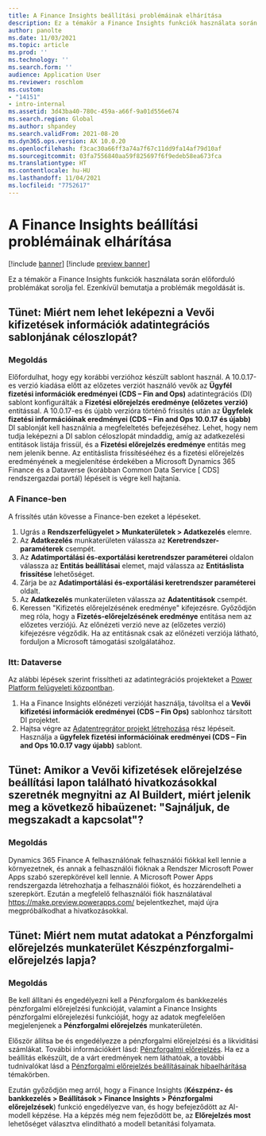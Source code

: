 ```yaml
---
title: A Finance Insights beállítási problémáinak elhárítása
description: Ez a témakör a Finance Insights funkciók használata során előforduló problémákat sorolja fel. Ezenkívül bemutatja a problémák megoldását is.
author: panolte
ms.date: 11/03/2021
ms.topic: article
ms.prod: ''
ms.technology: ''
ms.search.form: ''
audience: Application User
ms.reviewer: roschlom
ms.custom:
- "14151"
- intro-internal
ms.assetid: 3d43ba40-780c-459a-a66f-9a01d556e674
ms.search.region: Global
ms.author: shpandey
ms.search.validFrom: 2021-08-20
ms.dyn365.ops.version: AX 10.0.20
ms.openlocfilehash: f3cac30a66ff3a74a7f67c11dd9fa14af79d10af
ms.sourcegitcommit: 03fa7556840aa59f825697f6f9edeb58ea673fca
ms.translationtype: HT
ms.contentlocale: hu-HU
ms.lasthandoff: 11/04/2021
ms.locfileid: "7752617"
---
```

# <a name="troubleshoot-finance-insights-setup-issues"></a>A Finance Insights beállítási problémáinak elhárítása

[!include [banner](../includes/banner.md)]
[!include [preview banner](../includes/preview-banner.md)]

Ez a témakör a Finance Insights funkciók használata során előforduló problémákat sorolja fel. Ezenkívül bemutatja a problémák megoldását is.

## <a name="symptom-why-cant-i-map-the-customer-payment-insights-data-integration-template-destination-column"></a>Tünet: Miért nem lehet leképezni a Vevői kifizetések információk adatintegrációs sablonjának céloszlopát?

### <a name="resolution"></a>Megoldás

Előfordulhat, hogy egy korábbi verzióhoz készült sablont használ. A 10.0.17-es verzió kiadása előtt az előzetes verziót használó vevők az **Ügyfél fizetési információk eredményei (CDS – Fin and Ops)** adatintegrációs (DI) sablont konfigurálták a **Fizetési előrejelzés eredménye (előzetes verzió)** entitással. A 10.0.17-es és újabb verzióra történő frissítés után az **Ügyfelek fizetési információinak eredményei (CDS – Fin and Ops 10.0.17 és újabb)** DI sablonját kell használnia a megfeleltetés befejezéséhez. Lehet, hogy nem tudja leképezni a DI sablon céloszlopát mindaddig, amíg az adatkezelési entitások listája frissül, és a **Fizetési előrejelzés eredménye** entitás meg nem jelenik benne. Az entitáslista frissítésééhez és a fizetési előrejelzés eredményének a megjelenítése érdekében a Microsoft Dynamics 365 Finance és a Dataverse (korábban Common Data Service \[ CDS\] rendszergazdai portál) lépéseit is végre kell hajtania.

### <a name="in-finance"></a>A Finance-ben

A frissítés után kövesse a Finance-ben ezeket a lépéseket.

1. Ugrás a **Rendszerfelügyelet \> Munkaterületek \> Adatkezelés** elemre.
2. Az **Adatkezelés** munkaterületen válassza az **Keretrendszer-paraméterek** csempét.
3. Az **Adatimportálási és-exportálási keretrendszer paraméterei** oldalon válassza az **Entitás beállításai** elemet, majd válassza az **Entitáslista frissítése** lehetőséget.
4. Zárja be az **Adatimportálási és-exportálási keretrendszer paraméterei** oldalt.
5. Az **Adatkezelés** munkaterületen válassza az **Adatentitások** csempét.
6. Keressen "Kifizetés előrejelzésének eredménye" kifejezésre. Győződjön meg róla, hogy a **Fizetés-előrejelzésének eredménye** entitása nem az előzetes verziójú. Az előnézeti verzió neve az (előzetes verzió) kifejezésre végződik. Ha az entitásnak csak az előnézeti verziója látható, forduljon a Microsoft támogatási szolgálatához.

### <a name="in-dataverse"></a>Itt: Dataverse

Az alábbi lépések szerint frissítheti az adatintegrációs projekteket a [Power Platform felügyeleti központban](https://admin.powerplatform.microsoft.com/environments).

1. Ha a Finance Insights előnézeti verzióját használja, távolítsa el a **Vevői kifizetési információk eredményei (CDS – Fin Ops)** sablonhoz társított DI projektet.
2. Hajtsa végre az [Adatentregrátor projekt létrehozása](create-data-integrate-project.md) rész lépéseit. Használja a **ügyfelek fizetési információinak eredményei (CDS – Fin and Ops 10.0.17 vagy újabb)** sablont.

## <a name="symptom-when-i-try-to-open-ai-builder-by-using-the-links-on-the-customer-payment-predictions-setup-page-why-do-i-receive-the-following-error-message-sorry-theres-been-a-disconnect"></a>Tünet: Amikor a Vevői kifizetések előrejelzése beállítási lapon található hivatkozásokkal szeretnék megnyitni az AI Buildert, miért jelenik meg a következő hibaüzenet: "Sajnáljuk, de megszakadt a kapcsolat"?

### <a name="resolution"></a>Megoldás

Dynamics 365 Finance A felhasználónak felhasználói fiókkal kell lennie a környezetnek, és annak a felhasználói fióknak a Rendszer Microsoft Power Apps szabó szerepkörével kell lennie. A Microsoft Power Apps rendszergazda létrehozhatja a felhasználói fiókot, és hozzárendelheti a szerepkört. Ezután a megfelelő felhasználói fiók használatával <https://make.preview.powerapps.com/> bejelentkezhet, majd újra megpróbálkodhat a hivatkozásokkal.

## <a name="symptom-why-doesnt-the-cash-forecast-tab-in-the-cash-flow-forecast-workspace-show-any-data"></a>Tünet: Miért nem mutat adatokat a Pénzforgalmi előrejelzés munkaterület Készpénzforgalmi-előrejelzés lapja?

### <a name="resolution"></a>Megoldás

Be kell állítani és engedélyezni kell a Pénzforgalom és bankkezelés pénzforgalmi előrejelzési funkcióját, valamint a Finance Insights pénzforgalmi előrejelezési funkcióját, hogy az adatok megfelelően megjelenjenek a **Pénzforgalmi előrejelzés** munkaterületén.

Először állítsa be és engedélyezze a pénzforgalmi előrejelzési és a likviditási számlákat. További információkért lásd: [Pénzforgalmi előrejelzés](../cash-bank-management/cash-flow-forecasting.md). Ha ez a beállítás elkészült, de a várt eredmények nem láthatóak, a további tudnivalókat lásd a [Pénzforgalmi előrejelzés beállításainak hibaelhárítása](../cash-bank-management/cash-flow-forecasting-tsg.md) témakörben.

Ezután győződjön meg arról, hogy a Finance Insights (**Készpénz- és bankkezelés \> Beállítások \> Finance Insights \> Pénzforgalmi előrejelzések**) funkció engedélyezve van, és hogy befejeződött az AI-modell képzése. Ha a képzés még nem fejeződött be, az **Előrejelzés most** lehetőséget választva elindítható a modell betanítási folyamata.
